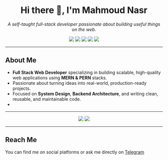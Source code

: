 <h1 align="center">Hi there 👋, I'm Mahmoud Nasr</h1>
<p align="center">
  <i>A self-taught full-stack developer passionate about building useful things on the web.</i>
</p>

<p align="center">
  <a href="https://twitter.com/_mahm0udnasr"><img src="https://img.shields.io/badge/Twitter-%231DA1F2.svg?style=flat&logo=twitter&logoColor=white"/></a>
  <a href="https://t.me/mahm0udnasr"><img src="https://img.shields.io/badge/Telegram-2CA5E0?style=flat&logo=telegram&logoColor=white"/></a>
  <a href="https://www.facebook.com/mhm0udnasr"><img src="https://img.shields.io/badge/Facebook-1877F2?style=flat&logo=facebook&logoColor=white"/></a>
  <a href="https://www.linkedin.com/in/mahm0udnasr"><img src="https://img.shields.io/badge/LinkedIn-0A66C2?style=flat&logo=linkedin&logoColor=white"/></a>
  <a href="https://www.instagram.com/_mahm0udnasr"><img src="https://img.shields.io/badge/Instagram-E4405F?style=flat&logo=instagram&logoColor=white"/></a>
</p>

---

##  About Me

-  **Full Stack Web Developer** specializing in building scalable, high-quality web applications using **MERN & PERN** stacks.  
-  Passionate about turning ideas into real-world, production-ready projects.  
-  Focused on **System Design**, **Backend Architecture**, and writing clean, reusable, and maintainable code.
- 
---

<p align="center">
  <img src="https://github-readme-stats.vercel.app/api?username=mahm0udnasr&show_icons=true&theme=radical" />
  <img src="https://github-readme-stats.vercel.app/api/top-langs/?username=mahm0udnasr&layout=compact&langs_count=8&theme=radical"/>
</p>

---

##  Reach Me

You can find me on social platforms or ask me directly on [Telegram](https://t.me/mahmoudnasr)
